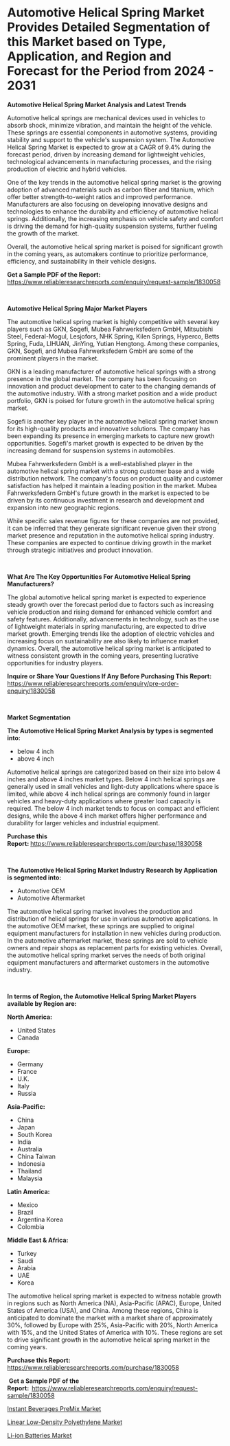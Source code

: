 <p><h1>Automotive Helical Spring Market Provides Detailed Segmentation of this Market based on Type, Application, and Region and Forecast for the Period from 2024 - 2031</h1></p><p><strong>Automotive Helical Spring Market Analysis and Latest Trends</strong></p>
<p><p>Automotive helical springs are mechanical devices used in vehicles to absorb shock, minimize vibration, and maintain the height of the vehicle. These springs are essential components in automotive systems, providing stability and support to the vehicle's suspension system. The Automotive Helical Spring Market is expected to grow at a CAGR of 9.4% during the forecast period, driven by increasing demand for lightweight vehicles, technological advancements in manufacturing processes, and the rising production of electric and hybrid vehicles.</p><p>One of the key trends in the automotive helical spring market is the growing adoption of advanced materials such as carbon fiber and titanium, which offer better strength-to-weight ratios and improved performance. Manufacturers are also focusing on developing innovative designs and technologies to enhance the durability and efficiency of automotive helical springs. Additionally, the increasing emphasis on vehicle safety and comfort is driving the demand for high-quality suspension systems, further fueling the growth of the market.</p><p>Overall, the automotive helical spring market is poised for significant growth in the coming years, as automakers continue to prioritize performance, efficiency, and sustainability in their vehicle designs.</p></p>
<p><strong>Get a Sample PDF of the Report:&nbsp;</strong> <a href="https://www.reliableresearchreports.com/enquiry/request-sample/1830058">https://www.reliableresearchreports.com/enquiry/request-sample/1830058</a></p>
<p>&nbsp;</p>
<p><strong>Automotive Helical Spring Major Market Players</strong></p>
<p><p>The automotive helical spring market is highly competitive with several key players such as GKN, Sogefi, Mubea Fahrwerksfedern GmbH, Mitsubishi Steel, Federal-Mogul, Lesjofors, NHK Spring, Kilen Springs, Hyperco, Betts Spring, Fuda, LIHUAN, JinYing, Yutian Hengtong. Among these companies, GKN, Sogefi, and Mubea Fahrwerksfedern GmbH are some of the prominent players in the market.</p><p>GKN is a leading manufacturer of automotive helical springs with a strong presence in the global market. The company has been focusing on innovation and product development to cater to the changing demands of the automotive industry. With a strong market position and a wide product portfolio, GKN is poised for future growth in the automotive helical spring market.</p><p>Sogefi is another key player in the automotive helical spring market known for its high-quality products and innovative solutions. The company has been expanding its presence in emerging markets to capture new growth opportunities. Sogefi's market growth is expected to be driven by the increasing demand for suspension systems in automobiles.</p><p>Mubea Fahrwerksfedern GmbH is a well-established player in the automotive helical spring market with a strong customer base and a wide distribution network. The company's focus on product quality and customer satisfaction has helped it maintain a leading position in the market. Mubea Fahrwerksfedern GmbH's future growth in the market is expected to be driven by its continuous investment in research and development and expansion into new geographic regions.</p><p>While specific sales revenue figures for these companies are not provided, it can be inferred that they generate significant revenue given their strong market presence and reputation in the automotive helical spring industry. These companies are expected to continue driving growth in the market through strategic initiatives and product innovation.</p></p>
<p>&nbsp;</p>
<p><strong>What Are The Key Opportunities For Automotive Helical Spring Manufacturers?</strong></p>
<p><p>The global automotive helical spring market is expected to experience steady growth over the forecast period due to factors such as increasing vehicle production and rising demand for enhanced vehicle comfort and safety features. Additionally, advancements in technology, such as the use of lightweight materials in spring manufacturing, are expected to drive market growth. Emerging trends like the adoption of electric vehicles and increasing focus on sustainability are also likely to influence market dynamics. Overall, the automotive helical spring market is anticipated to witness consistent growth in the coming years, presenting lucrative opportunities for industry players.</p></p>
<p><strong>Inquire or Share Your Questions If Any Before Purchasing This Report:</strong> <a href="https://www.reliableresearchreports.com/enquiry/pre-order-enquiry/1830058">https://www.reliableresearchreports.com/enquiry/pre-order-enquiry/1830058</a></p>
<p>&nbsp;</p>
<p><strong>Market Segmentation</strong></p>
<p><strong>The Automotive Helical Spring Market Analysis by types is segmented into:</strong></p>
<p><ul><li>below 4 inch</li><li>above 4 inch</li></ul></p>
<p><p>Automotive helical springs are categorized based on their size into below 4 inches and above 4 inches market types. Below 4 inch helical springs are generally used in small vehicles and light-duty applications where space is limited, while above 4 inch helical springs are commonly found in larger vehicles and heavy-duty applications where greater load capacity is required. The below 4 inch market tends to focus on compact and efficient designs, while the above 4 inch market offers higher performance and durability for larger vehicles and industrial equipment.</p></p>
<p><strong>Purchase this Report:&nbsp;</strong><a href="https://www.reliableresearchreports.com/purchase/1830058">https://www.reliableresearchreports.com/purchase/1830058</a></p>
<p>&nbsp;</p>
<p><strong>The Automotive Helical Spring Market Industry Research by Application is segmented into:</strong></p>
<p><ul><li>Automotive OEM</li><li>Automotive Aftermarket</li></ul></p>
<p><p>The automotive helical spring market involves the production and distribution of helical springs for use in various automotive applications. In the automotive OEM market, these springs are supplied to original equipment manufacturers for installation in new vehicles during production. In the automotive aftermarket market, these springs are sold to vehicle owners and repair shops as replacement parts for existing vehicles. Overall, the automotive helical spring market serves the needs of both original equipment manufacturers and aftermarket customers in the automotive industry.</p></p>
<p>&nbsp;</p>
<p><strong>In terms of Region, the Automotive Helical Spring Market Players available by Region are:</strong></p>
<p>
    <p> <strong> North America: </strong>
        <ul>
            <li>United States</li>
            <li>Canada</li>
        </ul>
        </p> 
    <p> <strong> Europe: </strong>
        <ul>
            <li>Germany</li>
            <li>France</li>
            <li>U.K.</li>
            <li>Italy</li>
            <li>Russia</li>
        </ul>
        </p> 
    <p> <strong> Asia-Pacific: </strong>
        <ul>
            <li>China</li>
            <li>Japan</li>
            <li>South Korea</li>
            <li>India</li>
            <li>Australia</li>
            <li>China Taiwan</li>
            <li>Indonesia</li>
            <li>Thailand</li>
            <li>Malaysia</li>
        </ul>
        </p> 
    <p> <strong> Latin America: </strong>
        <ul>
            <li>Mexico</li>
            <li>Brazil</li>
            <li>Argentina Korea</li>
            <li>Colombia</li>
        </ul>
        </p> 
    <p> <strong> Middle East & Africa: </strong>
        <ul>
            <li>Turkey</li>
            <li>Saudi</li>
            <li>Arabia</li>
            <li>UAE</li>
            <li>Korea</li>
        </ul>
    </p>
    </p>
<p><p>The automotive helical spring market is expected to witness notable growth in regions such as North America (NA), Asia-Pacific (APAC), Europe, United States of America (USA), and China. Among these regions, China is anticipated to dominate the market with a market share of approximately 30%, followed by Europe with 25%, Asia-Pacific with 20%, North America with 15%, and the United States of America with 10%. These regions are set to drive significant growth in the automotive helical spring market in the coming years.</p></p>
<p><strong>Purchase this Report: </strong><a href="https://www.reliableresearchreports.com/purchase/1830058">https://www.reliableresearchreports.com/purchase/1830058</a></p>
<p>&nbsp;<strong>Get a Sample PDF of the Report:&nbsp;&nbsp;</strong><a href="https://www.reliableresearchreports.com/enquiry/request-sample/1830058">https://www.reliableresearchreports.com/enquiry/request-sample/1830058</a></p>
<p><strong></strong></p>
<p><p><a href="https://view.publitas.com/reportprime-1/instant-beverages-premix-market-growth-market-trends-covid-19-impact-and-forecasts-for-period-from-2023-2030/">Instant Beverages PreMix Market</a></p><p><a href="https://view.publitas.com/reportprime-1/linear-low-density-polyethylene-market-provides-a-comprehensive-analysis-including-a-macro-overview-of-the-market-as-well-as-micro-details-such-as-market-size-and-competitive-landscape/">Linear Low-Density Polyethylene Market</a></p><p><a href="https://view.publitas.com/reportprime-1/li-ion-batteries-market-provides-a-comprehensive-analysis-including-a-macro-overview-of-the-market-as-well-as-micro-details-such-as-market-size-and-competitive-landscape/">Li-ion Batteries Market</a></p></p>